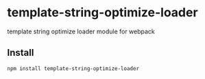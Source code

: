 # template-string-optimize-loader
template string optimize loader module for webpack

## Install

    npm install template-string-optimize-loader